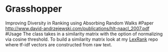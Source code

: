 # Grasshopper
Improving Diversity in Ranking using Absorbing Random Walks
#Paper 
http://www.david-andrzejewski.com/publications/hlt-naacl_2007.pdf
#Usage
The class takes in a similarity matrix with the option of normalizing via cosine threshold. To build a similarity matrix look at my [LexRank](https://github.com/jtan25/LexRank) repo where tf-idf vectors are constructed from raw text. 

